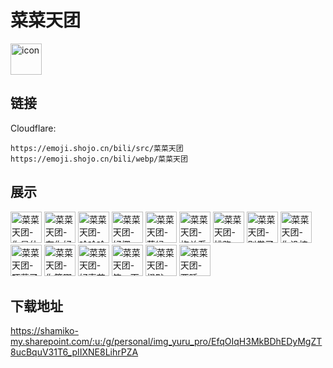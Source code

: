 # 菜菜天团
<img src="https://emoji.shojo.cn/bili/src/菜菜天团/icon.png" width="50" height="50" alt="icon">

## 链接
Cloudflare:
```
https://emoji.shojo.cn/bili/src/菜菜天团
https://emoji.shojo.cn/bili/webp/菜菜天团
```
## 展示
<img src="https://emoji.shojo.cn/bili/src/菜菜天团/菜菜天团-你是什么菜.png" width="50" height="50" alt="菜菜天团-你是什么菜">
<img src="https://emoji.shojo.cn/bili/src/菜菜天团/菜菜天团-有你好果子.png" width="50" height="50" alt="菜菜天团-有你好果子">
<img src="https://emoji.shojo.cn/bili/src/菜菜天团/菜菜天团-哈哈哈.png" width="50" height="50" alt="菜菜天团-哈哈哈">
<img src="https://emoji.shojo.cn/bili/src/菜菜天团/菜菜天团-好椰.png" width="50" height="50" alt="菜菜天团-好椰">
<img src="https://emoji.shojo.cn/bili/src/菜菜天团/菜菜天团-蕉绿.png" width="50" height="50" alt="菜菜天团-蕉绿">
<img src="https://emoji.shojo.cn/bili/src/菜菜天团/菜菜天团-梅关系.png" width="50" height="50" alt="菜菜天团-梅关系">
<img src="https://emoji.shojo.cn/bili/src/菜菜天团/菜菜天团-桃跑.png" width="50" height="50" alt="菜菜天团-桃跑">
<img src="https://emoji.shojo.cn/bili/src/菜菜天团/菜菜天团-别卷了.png" width="50" height="50" alt="菜菜天团-别卷了">
<img src="https://emoji.shojo.cn/bili/src/菜菜天团/菜菜天团-你没柿吧.png" width="50" height="50" alt="菜菜天团-你没柿吧">
<img src="https://emoji.shojo.cn/bili/src/菜菜天团/菜菜天团-吓薯了.png" width="50" height="50" alt="菜菜天团-吓薯了">
<img src="https://emoji.shojo.cn/bili/src/菜菜天团/菜菜天团-你算哪葱.png" width="50" height="50" alt="菜菜天团-你算哪葱">
<img src="https://emoji.shojo.cn/bili/src/菜菜天团/菜菜天团-好事花生.png" width="50" height="50" alt="菜菜天团-好事花生">
<img src="https://emoji.shojo.cn/bili/src/菜菜天团/菜菜天团-笑一下蒜了.png" width="50" height="50" alt="菜菜天团-笑一下蒜了">
<img src="https://emoji.shojo.cn/bili/src/菜菜天团/菜菜天团-橙默.png" width="50" height="50" alt="菜菜天团-橙默">
<img src="https://emoji.shojo.cn/bili/src/菜菜天团/菜菜天团-西睡.png" width="50" height="50" alt="菜菜天团-西睡">

## 下载地址

https://shamiko-my.sharepoint.com/:u:/g/personal/img_yuru_pro/EfqOIqH3MkBDhEDyMgZT8ucBquV31T6_pIIXNE8LihrPZA